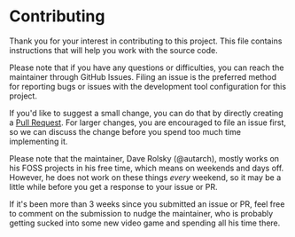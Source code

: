 # Contributing

Thank you for your interest in contributing to this project. This file contains instructions that
will help you work with the source code.

Please note that if you have any questions or difficulties, you can reach the maintainer through
GitHub Issues. Filing an issue is the preferred method for reporting bugs or issues with the
development tool configuration for this project.

If you'd like to suggest a small change, you can do that by directly creating a
[Pull Request](https://docs.github.com/en/pull-requests). For larger changes, you are encouraged to
file an issue first, so we can discuss the change before you spend too much time implementing it.

Please note that the maintainer, Dave Rolsky (@autarch), mostly works on his FOSS projects in his
free time, which means on weekends and days off. However, he does not work on these things _every_
weekend, so it may be a little while before you get a response to your issue or PR.

If it's been more than 3 weeks since you submitted an issue or PR, feel free to comment on the
submission to nudge the maintainer, who is probably getting sucked into some new video game and
spending all his time there.
